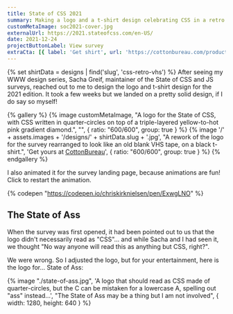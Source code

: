 ```yaml
---
title: State of CSS 2021
summary: Making a logo and a t-shirt design celebrating CSS in a retro style
customMetaImage: soc2021-cover.jpg
externalUrl: https://2021.stateofcss.com/en-US/
date: 2021-12-24
projectButtonLabel: View survey
extraCta: [{ label: 'Get shirt', url: 'https://cottonbureau.com/products/css-retro-vhs#/13046404/tee-men-standard-tee-vintage-black-tri-blend-m' }]
---
```


{% set shirtData = designs | find('slug', 'css-retro-vhs') %}
After seeing my WWW design series, Sacha Greif, maintainer of the State of CSS and JS surveys, reached out to me to design the logo and t-shirt design for the 2021 edition. It took a few weeks but we landed on a pretty solid design, if I do say so myself!

{% gallery %}
{% image customMetaImage, "A logo for the State of CSS, with CSS written in quarter-circles on top of a triple-layered yellow-to-hot pink gradient diamond.", "", { ratio: "600/600", group: true } %}
{% image '/' + assets.images + '/designs/' + shirtData.slug + '.jpg', "A rework of the logo for the survey rearranged to look like an old blank VHS tape, on a black t-shirt.", 'Get yours at <a href="'+shirtData.links.CottonBureau+'">CottonBureau</a>', { ratio: "600/600", group: true } %}
{% endgallery %}

I also animated it for the survey landing page, because animations are fun! Click to restart the animation.

{% codepen "https://codepen.io/chriskirknielsen/pen/ExwgLNO" %}

## The State of Ass

When the survey was first opened, it had been pointed out to us that the logo didn't necessarily read as "CSS"… and while Sacha and I had seen it, we thought "No way anyone will read this as anything but CSS, right?".

We were wrong. So I adjusted the logo, but for your entertainment, here is the logo for… State of Ass:

{% image "./state-of-ass.jpg", 'A logo that should read as CSS made of quarter-circles, but the C can be mistaken for a lowercase A, spelling out "ass" instead…', "The State of Ass may be a thing but I am not involved", { width: 1280, height: 640 } %}
